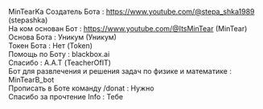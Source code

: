 MinTearKa
Создатель Бота : https://www.youtube.com/@stepa_shka1989 (stepashka)                                                             
На ком основан Бот : https://www.youtube.com/@ItsMinTear (MinTear)                                                             
Основа Бота : Уникум (Уникум)                                                             
Токен Бота : Нет (Token)                                                             
Помощь по Боту : blackbox.ai                                                             
Спасибо : А.А.Т (TeacherOfIT)                                                             
Бот для развлечения и решения задач по физике и математике : MinTearB_bot                                                             
Прописать в Боте команду /donat : Нужно                                                             
Спасибо за прочтение Info : Тебе                                                             
